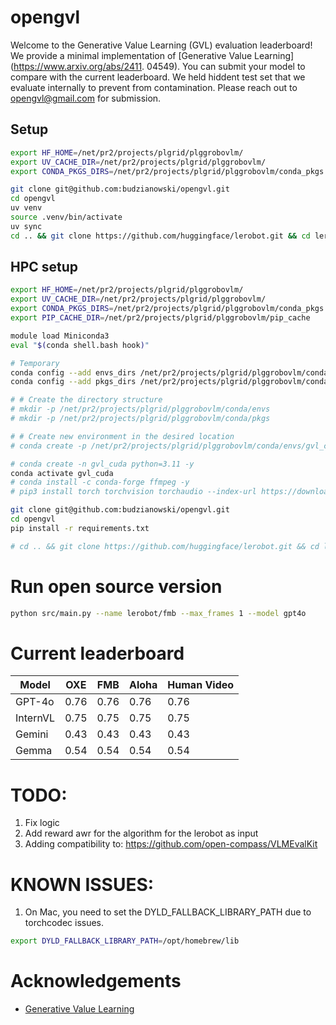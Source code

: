 # opengvl
Welcome to the Generative Value Learning (GVL) evaluation leaderboard!
We provide a minimal implementation of [Generative Value Learning](https://www.arxiv.org/abs/2411.
04549). You can submit your model to compare with the current leaderboard.
We held hiddent test set that we evaluate internally to prevent from contamination. Please reach out to opengvl@gmail.com for submission.

## Setup

```bash
export HF_HOME=/net/pr2/projects/plgrid/plggrobovlm/
export UV_CACHE_DIR=/net/pr2/projects/plgrid/plggrobovlm/
export CONDA_PKGS_DIRS=/net/pr2/projects/plgrid/plggrobovlm/conda_pkgs

git clone git@github.com:budzianowski/opengvl.git
cd opengvl
uv venv
source .venv/bin/activate
uv sync
cd .. && git clone https://github.com/huggingface/lerobot.git && cd lerobot && uv pip install -e . && cd ../opengvl
```

## HPC setup

```bash
export HF_HOME=/net/pr2/projects/plgrid/plggrobovlm/
export UV_CACHE_DIR=/net/pr2/projects/plgrid/plggrobovlm/
export CONDA_PKGS_DIRS=/net/pr2/projects/plgrid/plggrobovlm/conda_pkgs
export PIP_CACHE_DIR=/net/pr2/projects/plgrid/plggrobovlm/pip_cache

module load Miniconda3
eval "$(conda shell.bash hook)"

# Temporary
conda config --add envs_dirs /net/pr2/projects/plgrid/plggrobovlm/conda/envs
conda config --add pkgs_dirs /net/pr2/projects/plgrid/plggrobovlm/conda/pkgs

# # Create the directory structure
# mkdir -p /net/pr2/projects/plgrid/plggrobovlm/conda/envs
# mkdir -p /net/pr2/projects/plgrid/plggrobovlm/conda/pkgs

# # Create new environment in the desired location
# conda create -p /net/pr2/projects/plgrid/plggrobovlm/conda/envs/gvl_cuda python=3.11 -y

# conda create -n gvl_cuda python=3.11 -y
conda activate gvl_cuda
# conda install -c conda-forge ffmpeg -y
# pip3 install torch torchvision torchaudio --index-url https://download.pytorch.org/whl/cu128

git clone git@github.com:budzianowski/opengvl.git
cd opengvl
pip install -r requirements.txt

# cd .. && git clone https://github.com/huggingface/lerobot.git && cd lerobot && pip install -e . && cd ../opengvl
```

# Run open source version

```bash
python src/main.py --name lerobot/fmb --max_frames 1 --model gpt4o
```

# Current leaderboard

| Model | OXE | FMB | Aloha | Human Video |
|-------|-----|-----|-----|-----|
| GPT-4o | 0.76 | 0.76 | 0.76 | 0.76 |
| InternVL | 0.75 | 0.75 | 0.75 | 0.75 |
| Gemini | 0.43 | 0.43 | 0.43 | 0.43 |
| Gemma | 0.54 | 0.54 | 0.54 | 0.54 |


# TODO:
1. Fix logic
2. Add reward awr for the algorithm for the lerobot as input
3. Adding compatibility to: https://github.com/open-compass/VLMEvalKit

# KNOWN ISSUES:
1. On Mac, you need to set the DYLD_FALLBACK_LIBRARY_PATH due to torchcodec issues.
```bash
export DYLD_FALLBACK_LIBRARY_PATH=/opt/homebrew/lib
```

# Acknowledgements
- [Generative Value Learning](https://www.arxiv.org/abs/2411.04549)